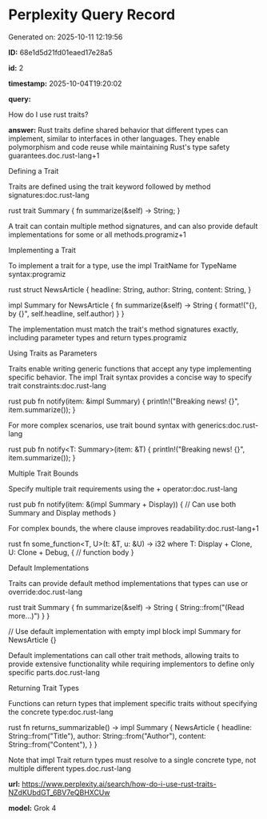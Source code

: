 # Perplexity Query Record

Generated on: 2025-10-11 12:19:56

**ID:** 68e1d5d21fd01eaed17e28a5

**id:** 2

**timestamp:** 2025-10-04T19:20:02

**query:**

How do I use rust traits?

**answer:** Rust traits define shared behavior that different types can implement, similar to interfaces in other languages. They enable polymorphism and code reuse while maintaining Rust's type safety guarantees.doc.rust-lang+1

Defining a Trait

Traits are defined using the trait keyword followed by method signatures:doc.rust-lang

rust
trait Summary {
    fn summarize(&self) -> String;
}


A trait can contain multiple method signatures, and can also provide default implementations for some or all methods.programiz+1

Implementing a Trait

To implement a trait for a type, use the impl TraitName for TypeName syntax:programiz

rust
struct NewsArticle {
    headline: String,
    author: String,
    content: String,
}

impl Summary for NewsArticle {
    fn summarize(&self) -> String {
        format!("{}, by {}", self.headline, self.author)
    }
}


The implementation must match the trait's method signatures exactly, including parameter types and return types.programiz

Using Traits as Parameters

Traits enable writing generic functions that accept any type implementing specific behavior. The impl Trait syntax provides a concise way to specify trait constraints:doc.rust-lang

rust
pub fn notify(item: &impl Summary) {
    println!("Breaking news! {}", item.summarize());
}


For more complex scenarios, use trait bound syntax with generics:doc.rust-lang

rust
pub fn notify<T: Summary>(item: &T) {
    println!("Breaking news! {}", item.summarize());
}

Multiple Trait Bounds

Specify multiple trait requirements using the + operator:doc.rust-lang

rust
pub fn notify(item: &(impl Summary + Display)) {
    // Can use both Summary and Display methods
}


For complex bounds, the where clause improves readability:doc.rust-lang+1

rust
fn some_function<T, U>(t: &T, u: &U) -> i32
where
    T: Display + Clone,
    U: Clone + Debug,
{
    // function body
}

Default Implementations

Traits can provide default method implementations that types can use or override:doc.rust-lang

rust
trait Summary {
    fn summarize(&self) -> String {
        String::from("(Read more...)")
    }
}

// Use default implementation with empty impl block
impl Summary for NewsArticle {}


Default implementations can call other trait methods, allowing traits to provide extensive functionality while requiring implementors to define only specific parts.doc.rust-lang

Returning Trait Types

Functions can return types that implement specific traits without specifying the concrete type:doc.rust-lang

rust
fn returns_summarizable() -> impl Summary {
    NewsArticle {
        headline: String::from("Title"),
        author: String::from("Author"),
        content: String::from("Content"),
    }
}


Note that impl Trait return types must resolve to a single concrete type, not multiple different types.doc.rust-lang

**url:** https://www.perplexity.ai/search/how-do-i-use-rust-traits-NZdKUbdGT_6BV7eQBHXCUw

**model:** Grok 4

